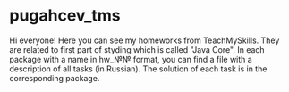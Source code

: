 # pugahcev_tms

Hi everyone!
Here you can see my homeworks from TeachMySkills. They are related to first part of styding which is called "Java Core". 
In each package with a name in hw_№№ format, you can find a file with a description of all tasks (in Russian). The solution of each task is in the corresponding package.
